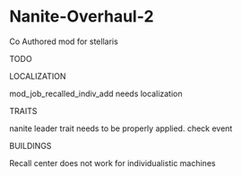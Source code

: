 # Nanite-Overhaul-2
Co Authored mod for stellaris

TODO

LOCALIZATION

mod_job_recalled_indiv_add needs localization

TRAITS

nanite leader trait needs to be properly applied. check event

BUILDINGS

Recall center does not work for individualistic machines


